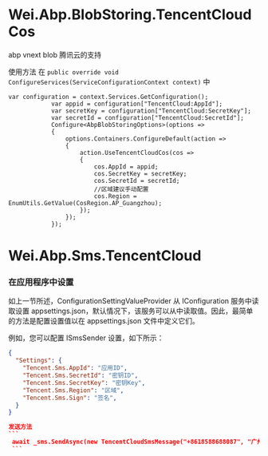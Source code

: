 # Wei.Abp.BlobStoring.TencentCloudCos

abp vnext blob 腾讯云的支持

使用方法 在 `public override void ConfigureServices(ServiceConfigurationContext context)` 中

```
var configuration = context.Services.GetConfiguration();
            var appid = configuration["TencentCloud:AppId"];
            var secretKey = configuration["TencentCloud:SecretKey"];
            var secretId = configuration["TencentCloud:SecretId"];
            Configure<AbpBlobStoringOptions>(options =>
            {
                options.Containers.ConfigureDefault(action =>
                {
                    action.UseTencentCloudCos(cos =>
                    {
                        cos.AppId = appid;
                        cos.SecretKey = secretKey;
                        cos.SecretId = secretId;
                        //区域建议手动配置
                        cos.Region = EnumUtils.GetValue(CosRegion.AP_Guangzhou);
                    });
                });
            });
```

# Wei.Abp.Sms.TencentCloud

### 在应用程序中设置

如上一节所述，ConfigurationSettingValueProvider 从 IConfiguration 服务中读取设置 appsettings.json，默认情况下，该服务可以从中读取值。因此，最简单的方法是配置设置值以在 appsettings.json 文件中定义它们。

例如，您可以配置 ISmsSender 设置，如下所示：

````json
{
  "Settings": {
    "Tencent.Sms.AppId": "应用ID",
    "Tencent.Sms.SecretId": "密钥ID",
    "Tencent.Sms.SecretKey": "密钥Key",
    "Tencent.Sms.Region": "区域",
    "Tencent.Sms.Sign": "签名",
  }
}

发送方法
```
 await _sms.SendAsync(new TencentCloudSmsMessage("+8618588688087", "广州安华磨具") { Sign = "广州安华磨具", TemplateID = "656176", TemplateParamSet = "德邦物流;20234234" });
 ```
````
